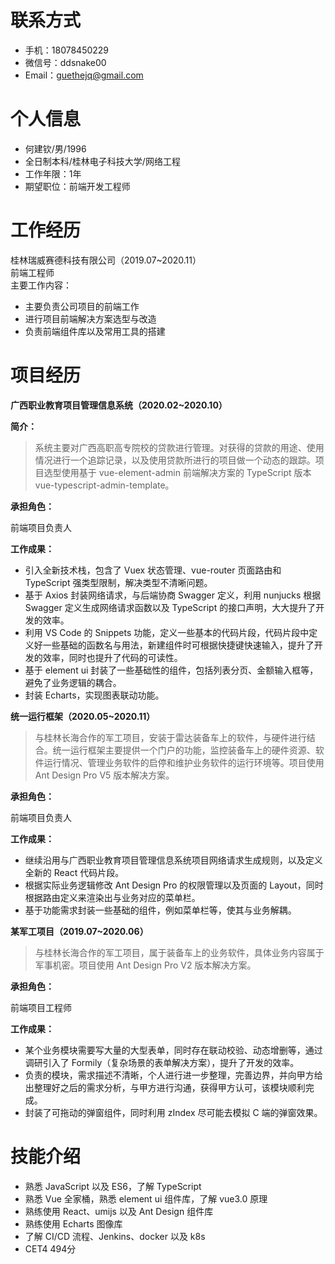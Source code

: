 # 联系方式

* 手机：18078450229
* 微信号：ddsnake00
* Email：guethejq@gmail.com

# 个人信息

* 何建钦/男/1996
* 全日制本科/桂林电子科技大学/网络工程
* 工作年限：1年
* 期望职位：前端开发工程师
  
# 工作经历

桂林瑞威赛德科技有限公司（2019.07~2020.11）  
前端工程师  
主要工作内容：  

* 主要负责公司项目的前端工作
* 进行项目前端解决方案选型与改造
* 负责前端组件库以及常用工具的搭建

# 项目经历

**广西职业教育项目管理信息系统（2020.02~2020.10）**

**简介：**

>系统主要对广西高职高专院校的贷款进行管理。对获得的贷款的用途、使用情况进行一个追踪记录，以及使用贷款所进行的项目做一个动态的跟踪。项目选型使用基于 vue-element-admin 前端解决方案的 TypeScript 版本 vue-typescript-admin-template。

**承担角色：**

前端项目负责人

**工作成果：**

* 引入全新技术栈，包含了 Vuex 状态管理、vue-router 页面路由和 TypeScript 强类型限制，解决类型不清晰问题。
* 基于 Axios 封装网络请求，与后端协商 Swagger 定义，利用 nunjucks 根据 Swagger 定义生成网络请求函数以及 TypeScript 的接口声明，大大提升了开发的效率。
* 利用 VS Code 的 Snippets 功能，定义一些基本的代码片段，代码片段中定义好一些基础的函数名与用法，新建组件时可根据快捷键快速输入，提升了开发的效率，同时也提升了代码的可读性。
* 基于 element ui 封装了一些基础性的组件，包括列表分页、金额输入框等，避免了业务逻辑的耦合。
* 封装 Echarts，实现图表联动功能。

**统一运行框架（2020.05~2020.11）**

>与桂林长海合作的军工项目，安装于雷达装备车上的软件，与硬件进行结合。统一运行框架主要提供一个门户的功能，监控装备车上的硬件资源、软件运行情况、管理业务软件的启停和维护业务软件的运行环境等。项目使用 Ant Design Pro V5 版本解决方案。

**承担角色：**

前端项目负责人

**工作成果：**

* 继续沿用与广西职业教育项目管理信息系统项目网络请求生成规则，以及定义全新的 React 代码片段。
* 根据实际业务逻辑修改 Ant Design Pro 的权限管理以及页面的 Layout，同时根据路由定义来渲染出与业务对应的菜单栏。
* 基于功能需求封装一些基础的组件，例如菜单栏等，使其与业务解耦。

**某军工项目（2019.07~2020.06）**

>与桂林长海合作的军工项目，属于装备车上的业务软件，具体业务内容属于军事机密。项目使用 Ant Design Pro V2 版本解决方案。

**承担角色：**

前端项目工程师

**工作成果：**

* 某个业务模块需要写大量的大型表单，同时存在联动校验、动态增删等，通过调研引入了 Formily（复杂场景的表单解决方案），提升了开发的效率。
* 负责的模块，需求描述不清晰，个人进行进一步整理，完善边界，并向甲方给出整理好之后的需求分析，与甲方进行沟通，获得甲方认可，该模块顺利完成。
* 封装了可拖动的弹窗组件，同时利用 zIndex 尽可能去模拟 C 端的弹窗效果。

# 技能介绍

* 熟悉 JavaScript 以及 ES6，了解 TypeScript
* 熟悉 Vue 全家桶，熟悉 element ui 组件库，了解 vue3.0 原理
* 熟练使用 React、umijs 以及 Ant Design 组件库
* 熟练使用 Echarts 图像库
* 了解 CI/CD 流程、Jenkins、docker 以及 k8s
* CET4 494分

